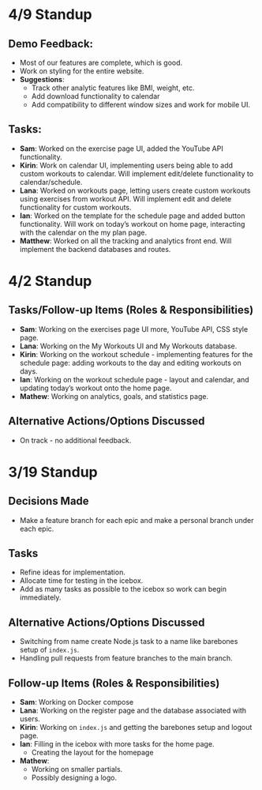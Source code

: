 # 4/9 Standup

## Demo Feedback:

- Most of our features are complete, which is good.
- Work on styling for the entire website.
- **Suggestions**:
  - Track other analytic features like BMI, weight, etc.
  - Add download functionality to calendar
  - Add compatibility to different window sizes and work for mobile UI.

## Tasks:

- **Sam**: Worked on the exercise page UI, added the YouTube API functionality.
- **Kirin**: Work on calendar UI, implementing users being able to add custom workouts to calendar. Will implement edit/delete functionality to calendar/schedule.
- **Lana**: Worked on workouts page, letting users create custom workouts using exercises from workout API. Will implement edit and delete functionality for custom workouts.
- **Ian**: Worked on the template for the schedule page and added button functionality. Will work on today’s workout on home page, interacting with the calendar on the my plan page.
- **Matthew**: Worked on all the tracking and analytics front end. Will implement the backend databases and routes.



# 4/2 Standup

## Tasks/Follow-up Items (Roles & Responsibilities)

- **Sam**: Working on the exercises page UI more, YouTube API, CSS style page.
- **Lana**: Working on the My Workouts UI and My Workouts database.
- **Kirin**: Working on the workout schedule - implementing features for the schedule page: adding workouts to the day and editing workouts on days.
- **Ian**: Working on the workout schedule page - layout and calendar, and updating today’s workout onto the home page.  
- **Mathew**: Working on analytics, goals, and statistics page.

## Alternative Actions/Options Discussed

- On track - no additional feedback.


# 3/19 Standup

## Decisions Made

- Make a feature branch for each epic and make a personal branch under each epic.

## Tasks

- Refine ideas for implementation.
- Allocate time for testing in the icebox.
- Add as many tasks as possible to the icebox so work can begin immediately.

## Alternative Actions/Options Discussed

- Switching from name create Node.js task to a name like barebones setup of `index.js`.
- Handling pull requests from feature branches to the main branch.

## Follow-up Items (Roles & Responsibilities)

- **Sam**: Working on Docker compose
- **Lana**: Working on the register page and the database associated with users.
- **Kirin**: Working on `index.js` and getting the barebones setup and logout page.
- **Ian**: Filling in the icebox with more tasks for the home page.
  - Creating the layout for the homepage
- **Mathew**:
  - Working on smaller partials.
  - Possibly designing a logo.

